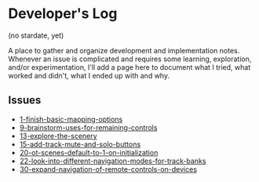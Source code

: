 # Developer's Log

(no stardate, yet)

A place to gather and organize development and implementation notes. Whenever an issue is complicated and requires some learning, exploration, and/or experimentation, I'll add a page here to document what I tried, what worked and didn't, what I ended up with and why.

## Issues

- [1-finish-basic-mapping-options](./1-finish-basic-mapping-options/1-finish-basic-mapping-options-devlog.md)
- [9-brainstorm-uses-for-remaining-controls](./9-brainstorm-uses-for-remaining-controls/9-brainstorm-uses-for-remaining-controls-devlog.md)
- [13-explore-the-scenery](./13-explore-the-scenery/13-explore-the-scenery-devlog.md)
- [15-add-track-mute-and-solo-buttons](./15-add-track-mute-and-solo-buttons/15-add-track-mute-and-solo-buttons.md)
- [20-ot-scenes-default-to-1-on-initialization](./20-ot-scenes-default-to-1-on-initialization/20-ot-scenes-default-to-1-on-initialization.md)
- [22-look-into-different-navigation-modes-for-track-banks](./22-look-into-different-navigation-modes-for-track-banks/22-look-into-different-navigation-modes-for-track-banks.md)
- [30-expand-navigation-of-remote-controls-on-devices](./30-expand-navigation-of-remote-controls-on-devices/30-expand-navigation-of-remote-controls-on-devices.md)